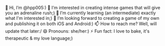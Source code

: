 👋 Hi, I’m @hpp005:)
👀 I’m interested in creating intense games that will give you an adrenaline rush;) 
🌱 I’m currently learning (an intermediate) exactly what I'm interested in;)
💞️ I’m looking forward to creating a game of my own and publishing it on both iOS and Android:)
📫 How to reach me? Well, will update that later:/
😄 Pronouns: she/her:)
⚡ Fun fact: I love to bake, it's therapeutic & my love language;)

